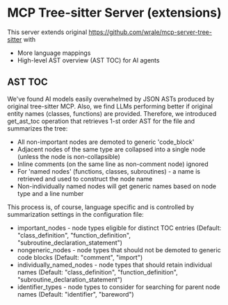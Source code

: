 # MCP Tree-sitter Server (extensions)

This server extends original https://github.com/wrale/mcp-server-tree-sitter with
 * More language mappings
 * High-level AST overview (AST TOC) for AI agents

## AST TOC

We've found AI models easily overwhelmed by JSON ASTs produced by original tree-sitter MCP.
Also, we find LLMs performing better if original entity names (classes, functions) are provided.
Therefore, we introduced get_ast_toc operation that retrieves 1-st order AST for the file and summarizes the tree:
 * All non-important nodes are demoted to generic 'code_block'
 * Adjacent nodes of the same type are collapsed into a single node (unless the node is non-collapsible)
 * Inline comments (on the same line as non-comment node) ignored
 * For 'named nodes' (functions, classes, subroutines) - a name is retrieved and used to construct the node name
 * Non-individually named nodes will get generic names based on node type and a line number

This process is, of course, language specific and is controlled by summarization settings in the configuration file:
 * important_nodes - node types eligible for distinct TOC entries (Default: "class_definition", "function_definition", "subroutine_declaration_statement")
 * nongeneric_nodes - node types that should not be demoted to generic code blocks (Default: "comment", "import")
 * individually_named_nodes - node types that should retain individual names (Default: "class_definition", "function_definition", "subroutine_declaration_statement")
 * identifier_types - node types to consider for searching for parent node names (Default: "identifier", "bareword")
